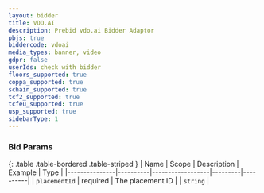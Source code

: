 ```yaml
---
layout: bidder
title: VDO.AI
description: Prebid vdo.ai Bidder Adaptor
pbjs: true
biddercode: vdoai
media_types: banner, video
gdpr: false
userIds: check with bidder
floors_supported: true
coppa_supported: true
schain_supported: true
tcf2_supported: true
tcfeu_supported: true
usp_supported: true
sidebarType: 1
---
```



### Bid Params

{: .table .table-bordered .table-striped }
| Name          | Scope    | Description      | Example | Type     |
|---------------|----------|------------------|---------|----------|
| `placementId` | required | The placement ID |         | `string` |
